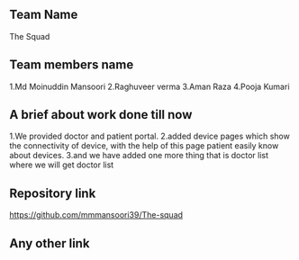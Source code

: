 ## Team Name
The Squad
## Team members name
1.Md Moinuddin Mansoori
2.Raghuveer verma
3.Aman Raza
4.Pooja Kumari
## A brief about work done till now
1.We provided doctor and patient portal.
2.added device pages which show the connectivity of device, with the help of this page patient easily know about devices.
3.and we have added one more thing that is doctor list where we will get doctor list
## Repository link
https://github.com/mmmansoori39/The-squad
## Any other link
